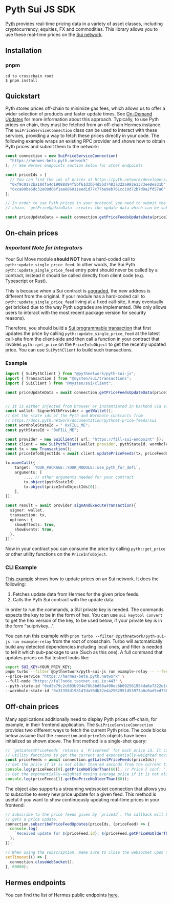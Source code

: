 # Pyth Sui JS SDK

[Pyth](https://pyth.network/) provides real-time pricing data in a variety of asset classes, including cryptocurrency, equities, FX and commodities. This library allows you to use these real-time prices on the [Sui network](https://sui.io/).

## Installation

### pnpm

```
cd to crosschain root
$ pnpm install
```

## Quickstart

Pyth stores prices off-chain to minimize gas fees, which allows us to offer a wider selection of products and faster update times.
See [On-Demand Updates](https://docs.pyth.network/documentation/pythnet-price-feeds/on-demand) for more information about this approach.
Typically, to use Pyth prices on chain,
they must be fetched from an off-chain Hermes instance. The `SuiPriceServiceConnection` class can be used to interact with these services,
providing a way to fetch these prices directly in your code. The following example wraps an existing RPC provider and shows how to obtain
Pyth prices and submit them to the network:

```typescript
const connection = new SuiPriceServiceConnection(
  "https://hermes-beta.pyth.network"
); // See Hermes endpoints section below for other endpoints

const priceIds = [
  // You can find the ids of prices at https://pyth.network/developers/price-feed-ids#sui-testnet
  "0xf9c0172ba10dfa4d19088d94f5bf61d3b54d5bd7483a322a982e1373ee8ea31b", // BTC/USD price id in testnet
  "0xca80ba6dc32e08d06f1aa886011eed1d77c77be9eb761cc10d72b7d0a2fd57a6", // ETH/USD price id in testnet
];

// In order to use Pyth prices in your protocol you need to submit the price update data to Pyth contract in your target
// chain. `getPriceUpdateData` creates the update data which can be submitted to your contract.

const priceUpdateData = await connection.getPriceFeedsUpdateData(priceIds);
```

## On-chain prices

### **_Important Note for Integrators_**

Your Sui Move module **should NOT** have a hard-coded call to `pyth::update_single_price_feed`. In other words, the Sui Pyth `pyth::update_single_price_feed` entry point should never be called by a contract, instead it should be called directly from client code (e.g. Typescript or Rust).

This is because when a Sui contract is [upgraded](https://docs.sui.io/build/package-upgrades), the new address is different from the original. If your module has a hard-coded call to `pyth::update_single_price_feed` living at a fixed call-site, it may eventually get bricked due to the way Pyth upgrades are implemented. (We only allows users to interact with the most recent package version for security reasons).

Therefore, you should build a [Sui programmable transaction](https://docs.sui.io/build/prog-trans-ts-sdk) that first updates the price by calling `pyth::update_single_price_feed` at the latest call-site from the client-side and then call a function in your contract that invokes `pyth::get_price` on the `PriceInfoObject` to get the recently updated price.
You can use `SuiPythClient` to build such transactions.

### Example

```ts
import { SuiPythClient } from "@pythnetwork/pyth-sui-js";
import { Transaction } from "@mysten/sui/transactions";
import { SuiClient } from "@mysten/sui/client";

const priceUpdateData = await connection.getPriceFeedsUpdateData(priceIds); // see quickstart section


// It is either injected from browser or instantiated in backend via some private key
const wallet: SignerWithProvider = getWallet();
// Get the state ids of the Pyth and Wormhole contracts from
// https://docs.pyth.network/documentation/pythnet-price-feeds/sui
const wormholeStateId = " 0xFILL_ME";
const pythStateId = "0xFILL_ME";

const provider = new SuiClient({ url: "https://fill-sui-endpoint" });
const client = new SuiPythClient(wallet.provider, pythStateId, wormholeStateId);
const tx = new Transaction();
const priceInfoObjectIds = await client.updatePriceFeeds(tx, priceFeedUpdateData, priceIds);

tx.moveCall({
    target: `YOUR_PACKAGE::YOUR_MODULE::use_pyth_for_defi`,
    arguments: [
        ..., // other arguments needed for your contract
        tx.object(pythStateId),
        tx.object(priceInfoObjectIds[0]),
    ],
});

const result = await provider.signAndExecuteTransaction({
  signer: wallet,
  transaction: tx,
  options: {
    showEffects: true,
    showEvents: true,
  },
});
```

Now in your contract you can consume the price by calling `pyth::get_price` or other utility functions on the `PriceInfoObject`.

### CLI Example

[This example](./src/examples/SuiRelay.ts) shows how to update prices on an Sui network. It does the following:

1. Fetches update data from Hermes for the given price feeds.
2. Calls the Pyth Sui contract with the update data.

In order to run the commands, a SUI private key is needed. The commands expects the key to be in the form of hex. You can use `sui keytool convert` to get the hex version of the key, to be used below, if your private key is in the form "suiprivkey...".

You can run this example with `pnpm turbo --filter @pythnetwork/pyth-sui-js run example-relay` from the root of crosschain. Turbo will automatically build any detected dependencies including local ones, and filter is needed to tell it which sub-package to use (Such as this one). A full command that updates prices on Sui testnet looks like:

```bash
export SUI_KEY=YOUR_PRIV_KEY;
pnpm turbo --filter @pythnetwork/pyth-sui-js run example-relay -- --feed-id "5a035d5440f5c163069af66062bac6c79377bf88396fa27e6067bfca8096d280" \
--price-service "https://hermes-beta.pyth.network" \
--full-node "https://fullnode.testnet.sui.io:443" \
--pyth-state-id "0xd3e79c2c083b934e78b3bd58a490ec6b092561954da6e7322e1e2b3c8abfddc0" \
--wormhole-state-id "0x31358d198147da50db32eda2562951d53973a0c0ad5ed738e9b17d88b213d790"
```

## Off-chain prices

Many applications additionally need to display Pyth prices off-chain, for example, in their frontend application.
The `SuiPriceServiceConnection` provides two different ways to fetch the current Pyth price.
The code blocks below assume that the `connection` and `priceIds` objects have been initialized as shown above.
The first method is a single-shot query:

```typescript
// `getLatestPriceFeeds` returns a `PriceFeed` for each price id. It contains all information about a price and has
// utility functions to get the current and exponentially-weighted moving average price, and other functionality.
const priceFeeds = await connection.getLatestPriceFeeds(priceIds);
// Get the price if it is not older than 60 seconds from the current time.
console.log(priceFeeds[0].getPriceNoOlderThan(60)); // Price { conf: '1234', expo: -8, price: '12345678' }
// Get the exponentially-weighted moving average price if it is not older than 60 seconds from the current time.
console.log(priceFeeds[1].getEmaPriceNoOlderThan(60));
```

The object also supports a streaming websocket connection that allows you to subscribe to every new price update for a given feed.
This method is useful if you want to show continuously updating real-time prices in your frontend:

```typescript
// Subscribe to the price feeds given by `priceId`. The callback will be invoked every time the requested feed
// gets a price update.
connection.subscribePriceFeedUpdates(priceIds, (priceFeed) => {
  console.log(
    `Received update for ${priceFeed.id}: ${priceFeed.getPriceNoOlderThan(60)}`
  );
});

// When using the subscription, make sure to close the websocket upon termination to finish the process gracefully.
setTimeout(() => {
  connection.closeWebSocket();
}, 60000);
```

## Hermes endpoints

You can find the list of Hermes public endpoints [here](https://docs.pyth.network/documentation/pythnet-price-feeds/hermes#public-endpoints).
